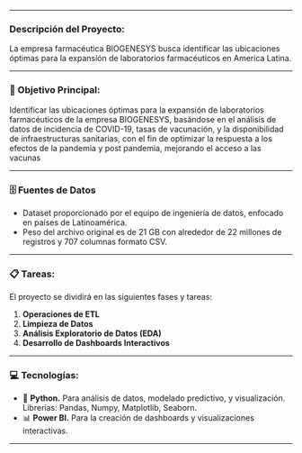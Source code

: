 

---

###  Descripción del Proyecto:

La empresa farmacéutica BIOGENESYS busca identificar las ubicaciones óptimas para la expansión de laboratorios farmacéuticos en America Latina.

---

### 	:dart: Objetivo Principal:

Identificar las ubicaciones óptimas para la expansión de laboratorios farmacéuticos de la empresa BIOGENESYS, basándose en el análisis de datos de incidencia de COVID-19, tasas de vacunación, y la disponibilidad de infraestructuras sanitarias, con el fin de optimizar la respuesta a los efectos de la pandemia y post pandemia, mejorando el acceso a las vacunas

---
### 	:file_cabinet: Fuentes de Datos

- Dataset proporcionado por el equipo de ingeniería de datos, enfocado en países de Latinoamérica.
- Peso del archivo original es de 21 GB con alrededor de 22 millones de registros y 707 columnas formato CSV.
---

### :clipboard: Tareas:

El proyecto se dividirá en las siguientes fases y tareas: 

1. **Operaciones de ETL**
2. **Limpieza de Datos**
3. **Análisis Exploratorio de Datos (EDA)**
4. **Desarrollo de Dashboards Interactivos**

---

### :computer: Tecnologías:

- 🐍 **Python.** Para análisis de datos, modelado predictivo, y visualización. Librerías: Pandas, Numpy, Matplotlib, Seaborn.
- 📊 **Power BI.** Para la creación de dashboards y visualizaciones interactivas.

---


